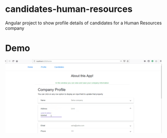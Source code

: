 # candidates-human-resources
Angular project to show profile details of candidates for a Human Resources company
# Demo
<img src="src/assets/images/demo.gif" alt="CompanyProfilePage">

